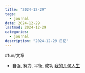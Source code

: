 ```yaml
---
title: "2024-12-29"
tags:
  - journal
date: 2024-12-29
lastmod: 2024-12-29
categories:
  - journal
description: "2024-12-29 日记"
---
```


#fun/文章

- 自强, 努力, 平衡, 成功 [我的几何人生](http://paper.people.com.cn/rmrb/pc/content/202412/21/content_30047414.html)
